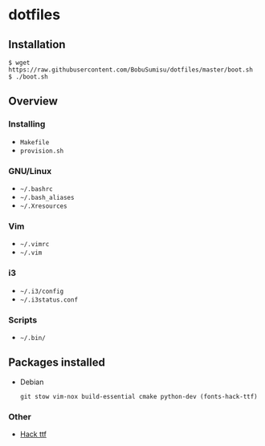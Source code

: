 # dotfiles

## Installation

    $ wget https://raw.githubusercontent.com/BobuSumisu/dotfiles/master/boot.sh
    $ ./boot.sh

## Overview

### Installing

* `Makefile`
* `provision.sh`

### GNU/Linux 

* `~/.bashrc` 
* `~/.bash_aliases`
* `~/.Xresources`

### Vim

* `~/.vimrc`
* `~/.vim`

### i3

* `~/.i3/config`
* `~/.i3status.conf`

### Scripts

* `~/.bin/`

## Packages installed

* Debian

    `git stow vim-nox build-essential cmake python-dev (fonts-hack-ttf)`

### Other

* [Hack ttf](https://github.com/chrissimpkins/Hack/releases/download/v2.019/Hack-v2_019-ttf.zip)
